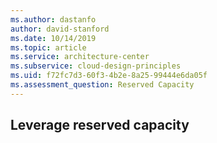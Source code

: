 ```yaml
---
ms.author: dastanfo
author: david-stanford
ms.date: 10/14/2019
ms.topic: article
ms.service: architecture-center
ms.subservice: cloud-design-principles
ms.uid: f72fc7d3-60f3-4b2e-8a25-99444e6da05f
ms.assessment_question: Reserved Capacity
---
```

## Leverage reserved capacity


